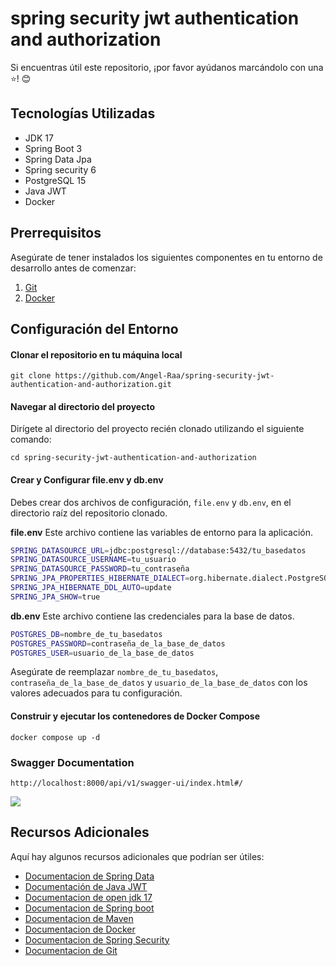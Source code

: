 # spring security jwt authentication and authorization

Si encuentras útil este repositorio, ¡por favor ayúdanos marcándolo con una ⭐! 😊

## Tecnologías Utilizadas

- JDK 17
- Spring Boot 3
- Spring Data Jpa
- Spring security 6
- PostgreSQL 15
- Java JWT
- Docker

## Prerrequisitos

Asegúrate de tener instalados los siguientes componentes en tu entorno de desarrollo antes de comenzar:

1. [Git](https://git-scm.com/downloads)
2. [Docker](https://docs.docker.com/compose/install/)

## Configuración del Entorno 

#### Clonar el repositorio en tu máquina local

```
git clone https://github.com/Angel-Raa/spring-security-jwt-authentication-and-authorization.git
```
#### Navegar al directorio del proyecto
Dirígete al directorio del proyecto recién clonado utilizando el siguiente comando:
```
cd spring-security-jwt-authentication-and-authorization
```
#### Crear y Configurar file.env y db.env

Debes crear dos archivos de configuración, `file.env` y `db.env`, en el directorio raíz del repositorio clonado. 

**file.env** 
Este archivo contiene las variables de entorno para la aplicación.
```bash
SPRING_DATASOURCE_URL=jdbc:postgresql://database:5432/tu_basedatos
SPRING_DATASOURCE_USERNAME=tu_usuario
SPRING_DATASOURCE_PASSWORD=tu_contraseña
SPRING_JPA_PROPERTIES_HIBERNATE_DIALECT=org.hibernate.dialect.PostgreSQLDialect
SPRING_JPA_HIBERNATE_DDL_AUTO=update
SPRING_JPA_SHOW=true
```
**db.env** 
Este archivo contiene las credenciales para la base de datos.
```bash
POSTGRES_DB=nombre_de_tu_basedatos
POSTGRES_PASSWORD=contraseña_de_la_base_de_datos
POSTGRES_USER=usuario_de_la_base_de_datos
```
Asegúrate de reemplazar `nombre_de_tu_basedatos`, `contraseña_de_la_base_de_datos` y `usuario_de_la_base_de_datos` con los valores adecuados para tu configuración.

#### Construir y ejecutar los contenedores de Docker Compose
```
docker compose up -d
```

### Swagger Documentation
```
http://localhost:8000/api/v1/swagger-ui/index.html#/
```
![](https://github.com/Angel-Raa/spring-security-jwt-authentication-and-authorization/blob/main/src/main/resources/img/docs.png)


## Recursos Adicionales

Aquí hay algunos recursos adicionales que podrían ser útiles:
- [Documentacion de Spring Data](https://spring.io/projects/spring-data)
- [Documentación de Java JWT](https://github.com/jwtk/jjwt)
- [Documentacion de open jdk 17](https://docs.oracle.com/en/java/javase/17/docs/api/)
- [Documentacion de Spring boot](https://docs.spring.io/spring-boot/docs/current/reference/htmlsingle/)
- [Documentacion de Maven](https://maven.apache.org/guides/getting-started/)
- [Documentacion de Docker](https://docs.docker.com/)
- [Documentacion de Spring Security](https://docs.spring.io/spring-security/reference/index.html)
- [Documentacion de Git](https://git-scm.com/doc)




